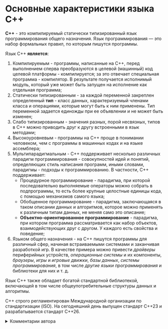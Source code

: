 # Основные характеристики языка С++

**C++** - это компилируемый статически типизированный язык программирования общего назначения.
Язык программирования — это набор формальных правил, по которым пишутся программы.

Язык С++ **является**:
1) Компилируемым - программы, написанные на С++, перед выполнением сперва преобразуются в целевой (машинный) код целевой платформы - компилируется; за это отвечает специальная программа - компилятор. В результате получается исполнимый модуль, который уже может быть запущен на исполнение как отдельная программа;
2) Статически типизированным - за каждой переменной закреплен определенный **тип** - класс данных, характеризуемый членами класса и операциями, которые могут быть к ним применены. Тип переменной задается единожды при ее объявлении и не может быть изменен;
3) Слабо типизированным - значения разных, порой несвязных, типов в С++ можно приводить друг к другу встроенными в язык методами;
4) Высокоуровневым - программы на С++ проще в понимании человеком, чем с программы в машинных кодах и на языке ассемблера;
5) Мультипарадигмальным - С++ поддерживает несколько различных парадигм программирования - совокупностей идей и понятий, определяющих стиль написания программ, иными словами, парадигмы - подходы к программированию. В частности, С++ поддерживает:
    - Процедурное программирование - парадигма, при которой последовательно выполняемые операторы можно собрать в подпрограммы, то есть более крупные целостные единицы кода, с помощью механизмов самого языка;
    - Обобщенное программирование - парадигма, заключающаяся в таком описании данных и алгоритмов, которое можно применять к различным типам данных, не меняя само это описание;
    - **Объектно-ориентированное программирование** - парадигма, при котором программа рассматривается как набор объектов, взаимодействующих друг с другом. У каждого есть свойства и поведение;
7) Языком общего назначения - на С++ пишутся программы для различный сфер, начиная встраиваемыми системами и заканчивая разработкой игр. В качестве примера можно привести *драйверы* периферийных устройств, *операционные системы* и их компоненты, *браузеры*, *игры* и *игровые движки*, *базы данных*, *системы программирования*, в том числе *другие языки программирования* и библиотеки для них и т. д.

Язык С++ также обладает богатой стандартной библиотекой, включающей в том числе общеупотребительные структуры данных и алгоритмы.

С++ строго регламентирован Международной организации по стандартизации (ISO). На сегодняшний день выпущен стандарт С++23 и разрабатывается стандарт С++26.

<details>
  <summary>Комментарии автора</summary>
  TODO: Возможно, стоит добавить определения альтернативных подходов/терминов?
</details>